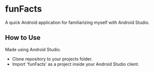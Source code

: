 # funFacts
   A quick Android application for familiarizing myself with Android Studio.

## How to Use
  Made using Android Studio.
   * Clone repository to your projects folder.
   * Import 'funFacts' as a project inside your Android Studio client.
